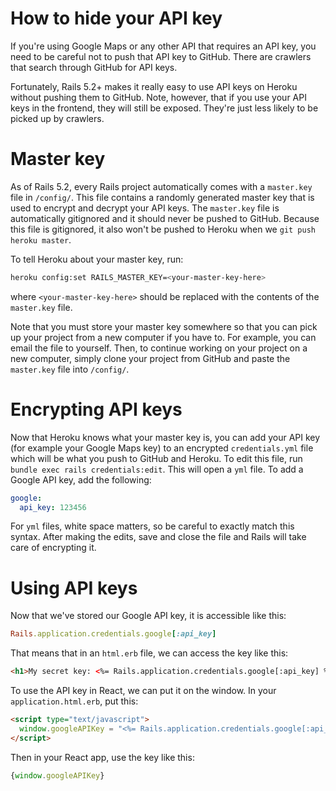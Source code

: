# How to hide your API key

If you're using Google Maps or any other API that requires an API key, you need to be careful not to push that API key to GitHub. There are crawlers that search through GitHub for API keys.

Fortunately, Rails 5.2+ makes it really easy to use API keys on Heroku without pushing them to GitHub. Note, however, that if you use your API keys in the frontend, they will still be exposed. They're just less likely to be picked up by crawlers.

# Master key

As of Rails 5.2, every Rails project automatically comes with a `master.key` file in `/config/`. This file contains a randomly generated master key that is used to encrypt and decrypt your API keys. The `master.key` file is automatically gitignored and it should never be pushed to GitHub. Because this file is gitignored, it also won't be pushed to Heroku when we `git push heroku master`.

To tell Heroku about your master key, run:

```bash
heroku config:set RAILS_MASTER_KEY=<your-master-key-here>
```

where `<your-master-key-here>` should be replaced with the contents of the `master.key` file.

Note that you must store your master key somewhere so that you can pick up your project from a new computer if you have to. For example, you can email the file to yourself. Then, to continue working on your project on a new computer, simply clone your project from GitHub and paste the `master.key` file into `/config/`.

# Encrypting API keys

Now that Heroku knows what your master key is, you can add your API key (for example your Google Maps key) to an encrypted `credentials.yml` file which will be what you push to GitHub and Heroku. To edit this file, run `bundle exec rails credentials:edit`. This will open a `yml` file. To add a Google API key, add the following:

```yml
google:
  api_key: 123456
```

 For `yml` files, white space matters, so be careful to exactly match this syntax. After making the edits, save and close the file and Rails will take care of encrypting it.

 # Using API keys

 Now that we've stored our Google API key, it is accessible like this:

 ```ruby
Rails.application.credentials.google[:api_key]
 ```

That means that in an `html.erb` file, we can access the key like this:

```html
<h1>My secret key: <%= Rails.application.credentials.google[:api_key] %></h1>
```

To use the API key in React, we can put it on the window. In your `application.html.erb`, put this:

```html
<script type="text/javascript">
  window.googleAPIKey = "<%= Rails.application.credentials.google[:api_key] %>"
</script>
```

Then in your React app, use the key like this:

```javascript
{window.googleAPIKey}
```